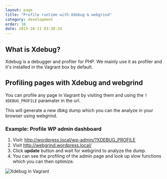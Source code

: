 ```yaml
---
layout: page
title: "Profile runtime with Xdebug & webgrind"
category: development
order: 10
date: 2015-10-11 03:30:24
---
```


## What is Xdebug?

Xdebug is a debugger and profiler for PHP. We mainly use it as profiler and it's installed in the Vagrant box by default.

## Profiling pages with Xdebug and webgrind

You can profile any page in Vagrant by visiting them and using the `?XDEBUG_PROFILE` paramater in the url.

This will generate a new dbkg dump which you can the analyze in your browser using webgrind.

### Example: Profile WP admin dashboard
1. Visit: http://wordpress.local/wp-admin/?XDEBUG_PROFILE
2. Visit http://webgrind.wordpress.local/
3. Click **update** button and wait for webgrind to analyze the dump.
4. You can see the profiling of the admin page and look up slow functions which you can then optimize.

![Xdebug in Vagrant]({{site.baseurl}}/images/webgrind-example.png)
